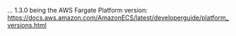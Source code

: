 ... 1.3.0 being the AWS Fargate Platform version:
https://docs.aws.amazon.com/AmazonECS/latest/developerguide/platform_versions.html